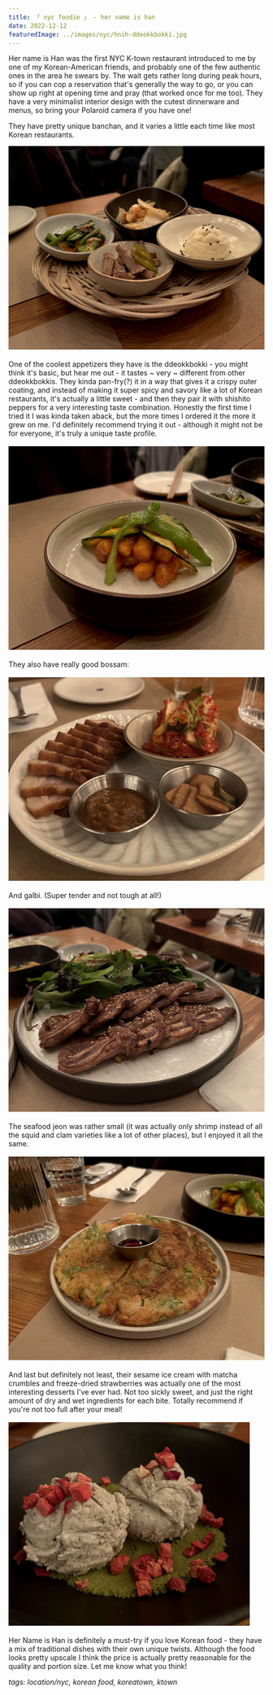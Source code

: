 ```yaml
---
title: 「 nyc foodie 」 - her name is han
date: 2022-12-12
featuredImage: ../images/nyc/hnih-ddeokkbokki.jpg
---
```

Her name is Han was the first NYC K-town restaurant introduced to me by one of my Korean-American friends, and probably one of the few authentic ones in the area he swears by. The wait gets rather long during peak hours, so if you can cop a reservation that's generally the way to go, or you can show up right at opening time and pray (that worked once for me too). They have a very minimalist interior design with the cutest dinnerware and menus, so bring your Polaroid camera if you have one!

They have pretty unique banchan, and it varies a little each time like most Korean restaurants.

<div>
    <img src="../images/nyc/hnih-banchan.jpg"
        alt="Her name is Han banchan"
        style="height: 400px; object-fit:cover;display:inline-block;"
    />
</div>
<br>
One of the coolest appetizers they have is the ddeokkbokki - you might think it's basic, but hear me out - it tastes ~ very ~ different from other ddeokkbokkis. They kinda pan-fry(?) it in a way that gives it a crispy outer coating, and instead of making it super spicy and savory like a lot of Korean restaurants, it's actually a little sweet - and then they pair it with shishito peppers for a very interesting taste combination. Honestly the first time I tried it I was kinda taken aback, but the more times I ordered it the more it grew on me. I'd definitely recommend trying it out - although it might not be for everyone, it's truly a unique taste profile. 
<br><br>
<div>
    <img src="../images/nyc/hnih-ddeokkbokki.jpg"
        alt="Her name is Han ddeokkbokki"
        style="height: 400px; object-fit:cover;display:inline-block;"
    />
</div>
<br>
They also have really good bossam:
<br><br>
<div>
    <img src="../images/nyc/hnih-bossam.jpg"
        alt="Her name is Han bossam"
        style="height: 400px; object-fit:cover;display:inline-block;"
    />
</div>
<br>
And galbi. (Super tender and not tough at all!)
<br><br>
<div>
    <img src="../images/nyc/hnih-galbi.jpg"
        alt="Her name is Han galbi"
        style="height: 400px; object-fit:cover;display:inline-block;"
    />
</div>
<br>
The seafood jeon was rather small (it was actually only shrimp instead of all the squid and clam varieties like a lot of other places), but I enjoyed it all the same.
<br><br>
<div>
    <img src="../images/nyc/hnih-jeon.jpg"
        alt="Her name is Han seafood jeon"
        style="height: 400px; object-fit:cover;display:inline-block;"
    />
</div>
<br>
And last but definitely not least, their sesame ice cream with matcha crumbles and freeze-dried strawberries was actually one of the most interesting desserts I've ever had. Not too sickly sweet, and just the right amount of dry and wet ingredients for each bite. Totally recommend if you're not too full after your meal!
<br><br>
<div>
    <img src="../images/nyc/hnih-sesame.jpg"
        alt="Her name is Han sesame ice cream"
        style="height: 400px; object-fit:cover;display:inline-block;"
    />
</div>
<br>
Her Name is Han is definitely a must-try if you love Korean food - they have a mix of traditional dishes with their own unique twists. Although the food looks pretty upscale I think the price is actually pretty reasonable for the quality and portion size. Let me know what you think!

_tags: location/nyc, korean food, koreatown, ktown_






